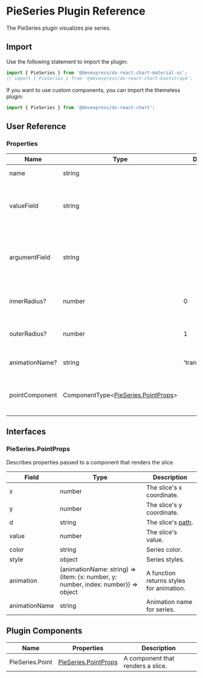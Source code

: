 # PieSeries Plugin Reference

The PieSeries plugin visualizes pie series.

## Import

Use the following statement to import the plugin:

```js
import { PieSeries } from '@devexpress/dx-react-chart-material-ui';
// import { PieSeries } from '@devexpress/dx-react-chart-bootstrap4';
```

If you want to use custom components, you can import the themeless plugin:

```js
import { PieSeries } from '@devexpress/dx-react-chart';
```

## User Reference

### Properties

Name | Type | Default | Description
-----|------|---------|------------
name | string | | A series name.
valueField | string | | The name of a data field that provides series point values.
argumentField | string | | The name of a data field that provides series point argument values.
innerRadius? | number | 0 | The inner radius in relative units.
outerRadius? | number | 1 | The outer radius in relative units.
animationName? | string | 'transformPie' | Animation name for pie.
pointComponent | ComponentType&lt;[PieSeries.PointProps](#pieseriespointprops)&gt; | | A component that renders a slice.

## Interfaces

### PieSeries.PointProps

Describes properties passed to a component that renders the slice.

Field | Type | Description
------|------|------------
x | number | The slice's x coordinate.
y | number | The slice's y coordinate.
d | string | The slice's [path](https://developer.mozilla.org/en-US/docs/Web/SVG/Attribute/d).
value | number | The slice's value.
color | string | Series color.
style | object | Series styles.
animation | (animationName: string) => (item: {x: number, y: number, index: number}) => object | A function returns styles for animation.
animationName | string | Animation name for series.

## Plugin Components

Name | Properties | Description
-----|------------|------------
PieSeries.Point | [PieSeries.PointProps](#pieseriespointprops) | A component that renders a slice.

